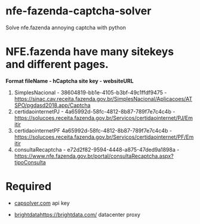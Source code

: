 # nfe-fazenda-captcha-solver
Solve nfe.fazenda annoying captcha with python


# NFE.fazenda have many sitekeys and different pages.

**Format fileName - hCaptcha site key - websiteURL**

1. SimplesNacional - 38604819-bb1e-4105-b3bf-49c1ffdf9475 - https://sinac.cav.receita.fazenda.gov.br/SimplesNacional/Aplicacoes/ATSPO/pgdasd2018.app/Captcha
2. certidaointernetPJ - 4a65992d-58fc-4812-8b87-789f7e7c4c4b - https://solucoes.receita.fazenda.gov.br/Servicos/certidaointernet/PJ/Emitir
3. certidaointernetPF 4a65992d-58fc-4812-8b87-789f7e7c4c4b - https://solucoes.receita.fazenda.gov.br/Servicos/certidaointernet/PF/Emitir
4. consultaRecaptcha - e72d2f82-9594-4448-a875-47ded9a1898a - https://www.nfe.fazenda.gov.br/portal/consultaRecaptcha.aspx?tipoConsulta



# Required
- [capsolver.com](https://www.capsolver.com/) api key
  
- [brightdata](https://brightdata.com/)https://brightdata.com/ datacenter proxy
